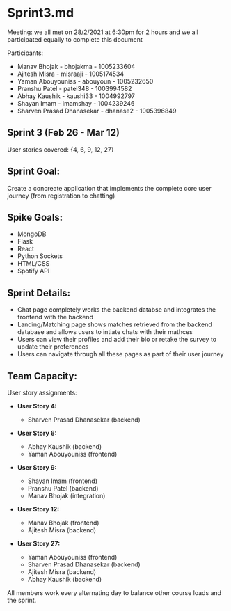 # Sprint3.md

Meeting: we all met on 28/2/2021 at 6:30pm for 2 hours and we all participated equally to complete this document

Participants:

- Manav Bhojak - bhojakma - 1005233604
- Ajitesh Misra - misraaji - 1005174534
- Yaman Abouyouniss - abouyoun - 1005232650
- Pranshu Patel - patel348 - 1003994582
- Abhay Kaushik - kaushi33 - 1004992797
- Shayan Imam - imamshay - 1004239246
- Sharven Prasad Dhanasekar - dhanase2 - 1005396849

## Sprint 3 (Feb 26 - Mar 12)

User stories covered: {4, 6, 9, 12, 27}

## Sprint Goal:

Create a concreate application that implements the complete core user journey (from registration to chatting)

## Spike Goals:
- MongoDB
- Flask 
- React
- Python Sockets
- HTML/CSS
- Spotify API

## Sprint Details:
- Chat page completely works the backend databse and integrates the frontend with the backend
- Landing/Matching page shows matches retrieved from the backend database and allows users to intiate chats with their mathces
- Users can view their profiles and add their bio or retake the survey to update their preferences
- Users can navigate through all these pages as part of their user journey

## Team Capacity: 

User story assignments:

- **User Story 4:**
	- Sharven Prasad Dhanasekar (backend)
		
- **User Story 6:** 
	- Abhay Kaushik (backend)
	- Yaman Abouyouniss (frontend)

- **User Story 9:**
	- Shayan Imam (frontend)
	- Pranshu Patel (backend)
	- Manav Bhojak (integration)

- **User Story 12:**
	- Manav Bhojak (frontend)
	- Ajitesh Misra (backend)

- **User Story 27:** 
	- Yaman Abouyouniss (frontend)
	- Sharven Prasad Dhanasekar (backend)
	- Ajitesh Misra (backend)
	- Abhay Kaushik (backend)

All members work every alternating day to balance other course loads and the sprint.
